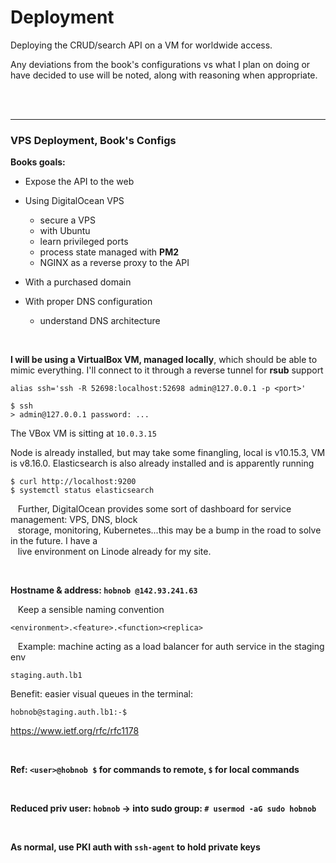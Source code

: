# Deployment

Deploying the CRUD/search API on a VM for worldwide access.

Any deviations from the book's configurations vs what I plan on doing or have
decided to use will be noted, along with reasoning when appropriate.

<br><br>



--------------------------------------------------------------------------------
### VPS Deployment, Book's Configs

__Books goals:__

- Expose the API to the web

- Using DigitalOcean VPS
  + secure a VPS
  + with Ubuntu
  + learn privileged ports
  + process state managed with __PM2__
  + NGINX as a reverse proxy to the API

- With a purchased domain

- With proper DNS configuration
  + understand DNS architecture

<br>


__I will be using a VirtualBox VM, managed locally__, which should be able to mimic
everything. I'll connect to it through a reverse tunnel for __rsub__ support

  ```
  alias ssh='ssh -R 52698:localhost:52698 admin@127.0.0.1 -p <port>'

  $ ssh
  > admin@127.0.0.1 password: ...
  ```

  The VBox VM is sitting at `10.0.3.15`

  Node is already installed, but may take some finangling, local is v10.15.3, VM is
  v8.16.0. Elasticsearch is also already installed and is apparently running

  ```
  $ curl http://localhost:9200
  $ systemctl status elasticsearch
  ```


&nbsp;&nbsp; Further, DigitalOcean provides some sort of dashboard for service management: VPS, DNS, block <br>
&nbsp;&nbsp; storage, monitoring, Kubernetes...this may be a bump in the road to solve in the future. I have a <br>
&nbsp;&nbsp; live environment on Linode already for my site.

<br>

__Hostname & address: `hobnob @142.93.241.63`__

&nbsp;&nbsp;
Keep a sensible naming convention

  ```
  <environment>.<feature>.<function><replica>
  ```

&nbsp;&nbsp; Example: machine acting as a load balancer for auth service in the staging env

  ```
  staging.auth.lb1
  ```

  Benefit: easier visual queues in the terminal:

  ```
  hobnob@staging.auth.lb1:-$
  ```

  https://www.ietf.org/rfc/rfc1178

<br>


__Ref: `<user>@hobnob $` for commands to remote, `$` for local commands__

<br>


__Reduced priv user: `hobnob` -> into sudo group: `# usermod -aG sudo hobnob`__

<br>


__As normal, use PKI auth with `ssh-agent` to hold private keys__
